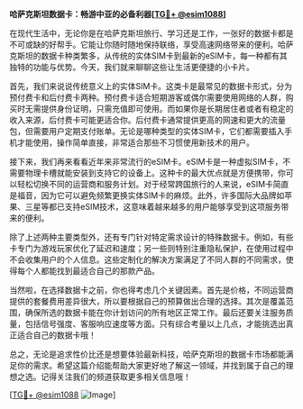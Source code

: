**哈萨克斯坦数据卡：畅游中亚的必备利器[[TG💪+ @esim1088](https://t.me/s/esim1088)]**

在现代生活中，无论你是在哈萨克斯坦旅行、学习还是工作，一张好的数据卡都是不可或缺的好帮手。它能让你随时随地保持联络，享受高速网络带来的便利。哈萨克斯坦的数据卡种类繁多，从传统的实体SIM卡到最新的eSIM卡，每一种都有其独特的功能与优势。今天，我们就来聊聊这些让生活更便捷的小卡片。

首先，我们来说说传统意义上的实体SIM卡。这类卡是最常见的数据卡形式，分为预付费卡和后付费卡两种。预付费卡适合短期游客或偶尔需要使用网络的人群，购买时无需提供身份证明，只需充值即可使用。而如果你是长期居住者或者有稳定的收入来源，后付费卡可能更适合你。后付费卡通常提供更高的网速和更大的流量包，但需要用户定期支付账单。无论是哪种类型的实体SIM卡，它们都需要插入手机才能使用，操作简单直接，非常适合那些不习惯使用新技术的用户。

接下来，我们再来看看近年来非常流行的eSIM卡。eSIM卡是一种虚拟SIM卡，不需要物理卡槽就能安装到支持它的设备上。这种卡的最大优点就是方便携带，你可以轻松切换不同的运营商和服务计划。对于经常跨国旅行的人来说，eSIM卡简直是福音，因为它可以避免频繁更换实体SIM卡的麻烦。此外，许多国际大品牌如苹果、三星等都已支持eSIM技术，这意味着越来越多的用户能够享受到这项服务带来的便利。

除了上述两种主要类型外，还有专门针对特定需求设计的特殊数据卡。例如，有些卡专门为游戏玩家优化了延迟和速度；另一些则特别注重隐私保护，在使用过程中不会收集用户的个人信息。这些定制化的解决方案满足了不同人群的不同需求，使得每个人都能找到最适合自己的那款产品。

当然啦，在选择数据卡之前，你也得考虑几个关键因素。首先是价格，不同运营商提供的套餐费用差异很大，所以要根据自己的预算做出合理的选择。其次是覆盖范围，确保所选的数据卡能在你计划访问的所有地区正常工作。最后还要关注服务质量，包括信号强度、客服响应速度等方面。只有综合考量以上几点，才能挑选出真正适合自己的数据卡哦！

总之，无论是追求性价比还是想要体验最新科技，哈萨克斯坦的数据卡市场都能满足你的需求。希望这篇介绍能帮助大家更好地了解这一领域，并找到属于自己的理想之选。记得关注我们的频道获取更多相关信息哦！

[[TG💪+ @esim1088](https://t.me/s/esim1088) ![Image](https://i.postimg.cc/4NQfJmqS/Snipaste-2025-05-13-00-14-12.png)]